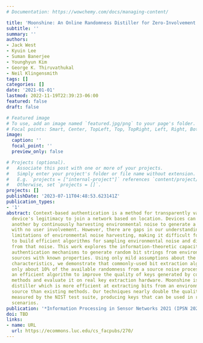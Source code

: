```yaml
---
# Documentation: https://wowchemy.com/docs/managing-content/

title: 'Moonshine: An Online Randomness Distiller for Zero-Involvement Authentication'
subtitle: ''
summary: ''
authors:
- Jack West
- Kyuin Lee
- Suman Banerjee
- Younghyun Kim
- George K. Thiruvathukal
- Neil Klingensmith
tags: []
categories: []
date: '2021-01-01'
lastmod: 2022-11-19T22:39:23-06:00
featured: false
draft: false

# Featured image
# To use, add an image named `featured.jpg/png` to your page's folder.
# Focal points: Smart, Center, TopLeft, Top, TopRight, Left, Right, BottomLeft, Bottom, BottomRight.
image:
  caption: ''
  focal_point: ''
  preview_only: false

# Projects (optional).
#   Associate this post with one or more of your projects.
#   Simply enter your project's folder or file name without extension.
#   E.g. `projects = ["internal-project"]` references `content/project/deep-learning/index.md`.
#   Otherwise, set `projects = []`.
projects: []
publishDate: '2023-07-11T04:48:53.623141Z'
publication_types:
- '1'
abstract: Context-based authentication is a method for transparently validating another
  device's legitimacy to join a network based on location. Devices can pair with one
  another by continuously harvesting environmental noise to generate a random key
  with no user involvement. However, there are gaps in our understanding of the theoretical
  limitations of environmental noise harvesting, making it difficult for researchers
  to build efficient algorithms for sampling environmental noise and distilling keys
  from that noise. This work explores the information-theoretic capacity of context-based
  authentication mechanisms to generate random bit strings from environmental noise
  sources with known properties. Using only mild assumptions about the source process's
  characteristics, we demonstrate that commonly-used bit extraction algorithms extract
  only about 10% of the available randomness from a source noise process. We present
  an efficient algorithm to improve the quality of keys generated by context-based
  methods and evaluate it on real key extraction hardware. Moonshine is a randomness
  distiller which is more efficient at extracting bits from an environmental entropy
  source than existing methods. Our techniques nearly double the quality of keys as
  measured by the NIST test suite, producing keys that can be used in real-world authentication
  scenarios.
publication: '*Information Processing in Sensor Networks 2021 (IPSN 2021)*'
doi: TBD
links:
- name: URL
  url: https://ecommons.luc.edu/cs_facpubs/270/
---
```

